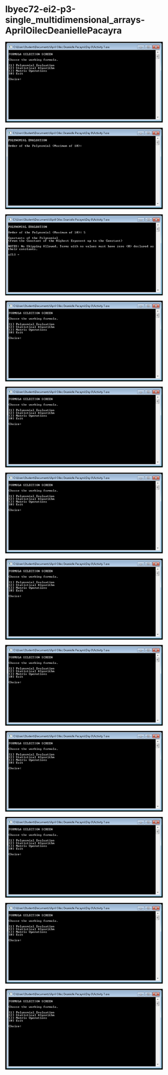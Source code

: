 # lbyec72-ei2-p3-single_multidimensional_arrays-AprilOilecDeaniellePacayra

![](~1.PNG)

![](~2.PNG)

![](~3.PNG)

![](~1.PNG)

![](~1.PNG)

![](~1.PNG)

![](~1.PNG)

![](~1.PNG)

![](~1.PNG)

![](~1.PNG)

![](~1.PNG)

![](~1.PNG)
